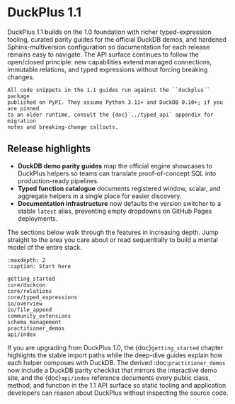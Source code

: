 # DuckPlus 1.1

DuckPlus 1.1 builds on the 1.0 foundation with richer typed-expression tooling,
curated parity guides for the official DuckDB demos, and hardened
Sphinx-multiversion configuration so documentation for each release remains easy
to navigate. The API surface continues to follow the open/closed principle: new
capabilities extend managed connections, immutable relations, and typed
expressions without forcing breaking changes.

```{tip}
All code snippets in the 1.1 guides run against the ``duckplus`` package
published on PyPI. They assume Python 3.11+ and DuckDB 0.10+; if you are pinned
to an older runtime, consult the {doc}`../typed_api` appendix for migration
notes and breaking-change callouts.
```

## Release highlights

- **DuckDB demo parity guides** map the official engine showcases to DuckPlus
  helpers so teams can translate proof-of-concept SQL into production-ready
  pipelines.
- **Typed function catalogue** documents registered window, scalar, and
  aggregate helpers in a single place for easier discovery.
- **Documentation infrastructure** now defaults the version switcher to a stable
  ``latest`` alias, preventing empty dropdowns on GitHub Pages deployments.

The sections below walk through the features in increasing depth. Jump straight
to the area you care about or read sequentially to build a mental model of the
entire stack.

```{toctree}
:maxdepth: 2
:caption: Start here

getting_started
core/duckcon
core/relations
core/typed_expressions
io/overview
io/file_append
community_extensions
schema_management
practitioner_demos
api/index
```

If you are upgrading from DuckPlus 1.0, the {doc}`getting_started` chapter
highlights the stable import paths while the deep-dive guides explain how each
helper composes with DuckDB. The derived :doc:`practitioner_demos` now include a
DuckDB parity checklist that mirrors the interactive demo site, and the
{doc}`api/index` reference documents every public class, method, and function in
the 1.1 API surface so static tooling and application developers can reason
about DuckPlus without inspecting the source code.
